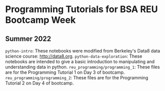 # Programming Tutorials for BSA REU Bootcamp Week
## Summer 2022

`python-intro`: These notebooks were modified from Berkeley's Data8 data science course: http://data8.org.
`python-data-exploration`: These notebooks are intended to give a basic introduction to manipulating and understanding data in python.
`reu_programming/programming_1`: These files are for the Programming Tutorial 1 on Day 3 of bootcamp.
`reu_programming/programming_2`: These files are for the Programming Tutorial 2 on Day 4 of bootcamp.
